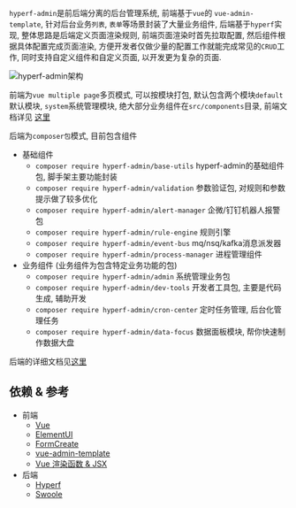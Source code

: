 `hyperf-admin`是前后端分离的后台管理系统, 前端基于`vue`的 `vue-admin-template`, 针对后台业务`列表`, `表单`等场景封装了大量业务组件, 后端基于`hyperf`实现, 整体思路是后端定义页面渲染规则, 前端页面渲染时首先拉取配置, 然后组件根据具体配置完成页面渲染, 方便开发者仅做少量的配置工作就能完成常见的`CRUD`工作, 同时支持自定义组件和自定义页面, 以开发更为复杂的页面.

![hyperf-admin架构](https://cdn.jsdelivr.net/gh/daodao97/FigureBed@master/uPic/sJaJti.png)

前端为`vue multiple page`多页模式, 可以按模块打包, 默认包含两个模块`default` 默认模块,  `system`系统管理模块,  绝大部分业务组件在`src/components`目录, 前端文档详见 [这里](/frontend/form)

后端为`composer包`模式, 目前包含组件

-   基础组件
    -   `composer require hyperf-admin/base-utils` hyperf-admin的基础组件包, 脚手架主要功能封装
    -   `composer require hyperf-admin/validation` 参数验证包, 对规则和参数提示做了较多优化
    -   `composer require hyperf-admin/alert-manager` 企微/钉钉机器人报警包
    -   `composer require hyperf-admin/rule-engine` 规则引擎
    -   `composer require hyperf-admin/event-bus` mq/nsq/kafka消息派发器
    -   `composer require hyperf-admin/process-manager` 进程管理组件
-   业务组件 (业务组件为包含特定业务功能的包)
    -   `composer require hyperf-admin/admin` 系统管理业务包
    -   `composer require hyperf-admin/dev-tools` 开发者工具包, 主要是代码生成, 辅助开发
    -   `composer require hyperf-admin/cron-center` 定时任务管理, 后台化管理任务
    -   `composer require hyperf-admin/data-focus` 数据面板模块, 帮你快速制作数据大盘

后端的详细文档见[这里](/backend/scaffold)

## 依赖 & 参考

-   前端
    -   [Vue](https://github.com/vuejs/vue)
    -   [ElementUI](https://github.com/ElemeFE/element)
    -   [FormCreate](http://www.form-create.com/v2/guide)
    -   [vue-admin-template](https://github.com/PanJiaChen/vue-admin-template)
    -   [Vue 渲染函数 & JSX](https://cn.vuejs.org/v2/guide/render-function.html)
-   后端
    -   [Hyperf](http://hyperf.wiki/)
    -   [Swoole](http://wiki.swoole.com)
